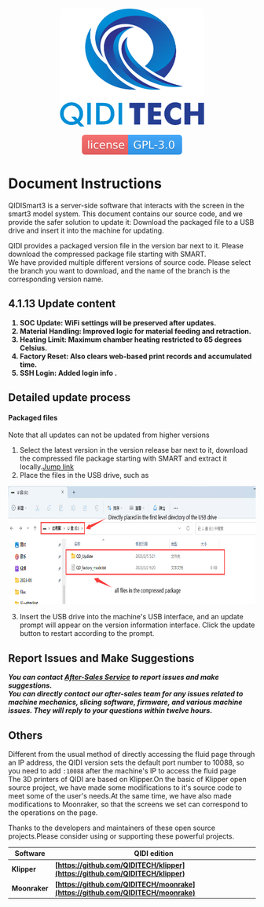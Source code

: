 <p align="center"><img src="other/QIDI.png" height="240" alt="QIDI's logo" /></p>
<p align="center"><a href="/LICENSE"><img alt="GPL-V3.0 License" src="other/qidi.svg"></a></p>

# Document Instructions

QIDISmart3 is a server-side software that interacts with the screen in the smart3 model system. This document contains our source code, and we provide the safer solution to update it: Download the packaged file to a USB drive and insert it into the machine for updating.</br>

QIDI provides a packaged version file in the version bar next to it. Please download the compressed package file starting with SMART.  
We have provided multiple different versions of source code. Please select the branch you want to download, and the name of the branch is the corresponding version name.

## 4.1.13 Update content

<strong><ol>

<li>SOC Update: WiFi settings will be preserved after updates.</li>
<li>Material Handling: Improved logic for material feeding and retraction.</li>
<li>Heating Limit: Maximum chamber heating restricted to 65 degrees Celsius.</li>
<li>Factory Reset: Also clears web-based print records and accumulated time.</li>
<li>SSH Login: Added login info .</li>
</ol></strong>

## Detailed update process

#### Packaged files

Note that all updates can not be updated from higher versions

1. Select the latest version in the version release bar next to it, download the compressed file package starting with SMART and extract it locally.<a href="https://github.com/QIDITECH/QIDI_SMART3/releases">Jump link </a>
2. Place the files in the USB drive, such as

<p align="left"><img src="other/sample.png" height="240" alt="sample"></p>

3. Insert the USB drive into the machine's USB interface, and an update prompt will appear on the version information interface. Click the update button to restart according to the prompt.

## Report Issues and Make Suggestions

**_You can contact [After-Sales Service](https://qidi3d.com/pages/warranty-policy-after-sales-support) to report issues and make suggestions._**  
**_You can directly contact our after-sales team for any issues related to machine mechanics, slicing software, firmware, and various machine issues. They will reply to your questions within twelve hours._**

## Others

Different from the usual method of directly accessing the fluid page through an IP address, the QIDI version sets the default port number to 10088, so you need to add `:10088` after the machine's IP to access the fluid page</br>
The 3D printers of QIDI are based on Klipper.On the basic of Klipper open source project, we have made some modifications to it's source code to meet some of the user's needs.At the same time, we have also made modifications to Moonraker, so that the screens we set can correspond to the operations on the page.

Thanks to the developers and maintainers of these open source projects.Please consider using or supporting these powerful projects.

| Software      | QIDI edition                                                                     |
| ------------- | -------------------------------------------------------------------------------- |
| **Klipper**   | **[https://github.com/QIDITECH/klipper](https://github.com/QIDITECH/klipper)**   |
| **Moonraker** | **[https://github.com/QIDITECH/moonrake](https://github.com/QIDITECH/moonrake)** |
